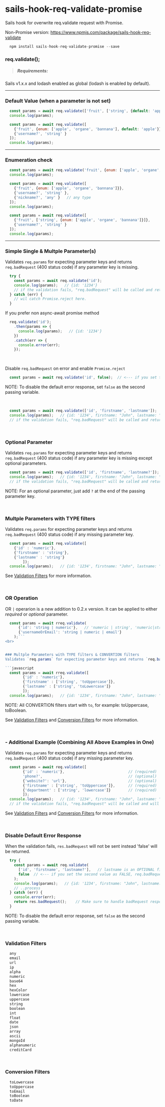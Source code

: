 # sails-hook-req-validate-promise

Sails hook for overwrite req.validate request with Promise.

Non-Promise version: https://www.npmjs.com/package/sails-hook-req-validate

```javascript
  npm install sails-hook-req-validate-promise --save 
```

### req.validate();

> ##### Requirements:
Sails v1.x.x and lodash enabled as global (lodash is enabled by default). 

---

### Default Value (when a parameter is not set)

```javascript
  const params = await req.validate(['fruit', ['string', {default: 'apple'}]); // if 'fruit' doesn't exists, it will be set as 'apple'
  console.log(params);
```

```javascript
  const params = await req.validate([
    {'fruit', {enum: ['apple', 'organe', 'bannana'], default: 'apple'}},   // also can be used with enum
    {'username?', 'string' }
  ]);
  console.log(params);
```

---

### Enumeration check

```javascript
  const params = await req.validate('fruit', {enum: ['apple', 'organe', 'bannana']});
  console.log(params);
```

```javascript
  const params = await req.validate([
    {'fruit', {enum: ['apple', 'organe', 'bannana']}},
    {'username?', 'string' },
    {'nickname?', 'any' }   // any type
  ]);
  console.log(params);
```

```javascript
  const params = await req.validate([
    {'fruit', ['string', {enum: ['apple', 'organe', 'bannana']}]},
    {'username?', 'string' }
  ]);
  console.log(params);
```

---

### Simple Single & Multple Parameter(s)
Validates `req.params` for expecting parameter keys and returns `req.badRequest` (400 status code) if any parameter key is missing.


```javascript
  try {
    const params = await req.validate('id');
    console.log(params);   // {id: '1234'} 
    // if the validation fails, "req.badRequest" will be called and returns Promise.reject
  } catch (err) {
    // wil catch Promise.reject here.
  }
```

If you prefer non async-await promise method

```javascript
  req.validate('id');
    .then(params => {  
      console.log(params);   // {id: '1234'} 
    })
    .catch(err => {
      console.error(err);
    });
```

<br>

Disable `req.badRequest` on error and enable `Promise.reject`
```javascript
  const params = await req.validate('id', false);  // <--- if you set the second value as FALSE, req.badRequest will NOT be call when error but it will just return Promise.reject
```
NOTE: To disable the default error response, set `false` as the second passing variable.

<br>

```javascript
  const params = await req.validate(['id', 'firstname', 'lastname']);
  console.log(params);   // {id: '1234', firstname: "John", lastname: "Doe"}
  // if the validation fails, "req.badRequest" will be called and returns Promise.reject
```

<br>

### Optional Parameter
Validates `req.params` for expecting parameter keys and returns `req.badRequest` (400 status code) if any parameter key is missing except optional parameters.

```javascript
  const params = await req.validate(['id', 'firstname', 'lastname?']);  // lastname is an OPTIONAL field 
  console.log(params);   // {id: '1234', firstname: "John", lastname: "Doe"}
  // if the validation fails, "req.badRequest" will be called and returns Promise.reject
```

NOTE: For an optional parameter, just add `?` at the end of the passing parameter key.

<br>

### Multple Parameters with TYPE filters
Validates `req.params` for expecting parameter keys and returns `req.badRequest` (400 status code) if any missing parameter key.

```javascript
  const params = await req.validate([
    {'id' : 'numeric'},
    {'firstname' : 'string'}, 
    {'lastname' : 'string'}
		]);
  console.log(params);   // {id: '1234', firstname: "John", lastname: "Doe"}
```
See [Validation Filters](#validation_filters) for more information.

<br>

### OR Operation
OR `|` operarion is a new addition to 0.2.x version. It can be applied to either *required* or *optional* parameter.
```javascript
  const params = await rreq.validate(
      {'id': 'string | numeric'},   // 'numeric | string', 'numeric|string' or 'numeric| string' are OK. Space will be ignored
      {'usernameOrEmail': 'string | numeric | email'}
    );```
<br>


### Multple Parameters with TYPE filters & CONVERTION filters
Validates `req.params` for expecting parameter keys and returns `req.badRequest` (400 status code) if any missing parameter key.

```javascript
  const params = await rreq.validate([
		{'id' : 'numeric'},
		{'firstname' : ['string', 'toUppercase']}, 
		{'lastname' : ['string', 'toLowercase']}
		]);
  console.log(params);   // {id: '1234', firstname: "John", lastname: "Doe"}
```
NOTE: All CONVERTION filters start with `to`, for example: toUppercase, toBoolean.

See [Validation Filters](#validation_filters) and [Conversion Filters](#conversion_filters) for more information.

<br>

### - Additional Example (Combining All Above Examples in One) 
Validates `req.params` for expecting parameter keys and returns `req.badRequest` (400 status code) if any missing parameter key.

```javascript
  const params = await req.validate([
		{'id' : 'numeric'},                             // (required) 'id' param as NUMERIC type
		'phone?',                                       // (optional) 'phone' as ANY type
		{'website?': 'url'},                            // (optional) 'website' as URL type
		{'firstname' : ['string', 'toUppercase']},      // (required) 'firstname' as STRING type and convert to UPPERCASE
		{'department' : ['string', 'lowercase']}        // (required) 'department' as STRING type and must be LOWERCASE input
		]);
  console.log(params);   // {id: '1234', firstname: "John", lastname: "Doe"}
  // if the validation fails, "req.badRequest" will be called and will NOT returns Promise.reject
```
See [Validation Filters](#validation_filters) and [Conversion Filters](#conversion_filters) for more information.

<br>

### Disable Default Error Response  
When the validation fails, `res.badRequest` will not be sent instead 'false' will be returned.

```javascript
  try {
    const params = await req.validate(
      ['id', 'firstname', 'lastname?'],   // lastname is an OPTIONAL field 
      false  // <--- if you set the second value as FALSE, req.badRequest will NOT be call "res.badRequest" response when error but it will return Promise.reject                         
    );
    console.log(params);   // {id: '1234', firstname: "John", lastname: "Doe"}
    // ..process
  } catch (err) {
    console.error(err);
    return res.badRequest();    // Make sure to handle badRequest response
  }
```

NOTE: To disable the default error response, set `false` as the second passing variable.

<br>

### <a name="validation_filters"></a>Validation Filters

```javascript  
  any
  email
  url
  ip
  alpha
  numeric
  base64
  hex
  hexColor
  lowercase
  uppercase
  string
  boolean
  int
  float
  date
  json
  array
  ascii
  mongoId
  alphanumeric
  creditCard
```

<br>

### <a name="conversion_filters"></a>Conversion Filters

```javascript  
  toLowercase
  toUppercase
  toEmail
  toBoolean
  toDate
```
